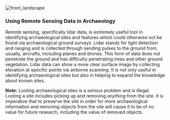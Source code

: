 ![front_landscape](src)

### Using Remote Sensing Data in Archaeology

Remote sensing, specifically lidar data, is extremely useful tool in identifying archaeological sites and features which could otherwise not be found via archaeological ground surveys. Lidar stands for light detection and ranging and is collected through sending pulses to the ground from, usually, aircrafts, including planes and drones. This form of data does not penetrate the ground and has difficulty penetrating trees and other ground vegetation. Lidar data can show a more clear surface image by collecting elevation at specific points via airborne scanning. It is not only useful in identifying archaeological sites but also in helping to expand the knowledge about known sites.

**Note:** Looting archaeological sites is a serious problem and _is_ illegal. Looting a site includes picking up and removing _anything_ from the site. It is imperative that to preserve the site in order for more archaeological information and removing objects from the site will cause it to be of no value for future research, including the value of removed objects. 

